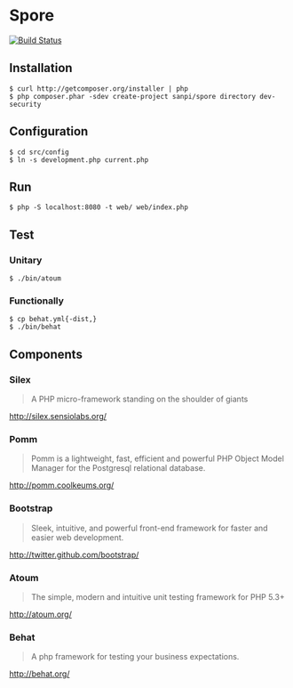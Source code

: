 # Spore

[![Build Status](https://travis-ci.org/sanpii/spore.png?branch=security)](https://travis-ci.org/sanpii/spore)

## Installation

    $ curl http://getcomposer.org/installer | php
    $ php composer.phar -sdev create-project sanpi/spore directory dev-security

## Configuration

    $ cd src/config
    $ ln -s development.php current.php

## Run

    $ php -S localhost:8080 -t web/ web/index.php

## Test

### Unitary

    $ ./bin/atoum

### Functionally

    $ cp behat.yml{-dist,}
    $ ./bin/behat

## Components

### Silex

> A PHP micro-framework standing on the shoulder of giants

http://silex.sensiolabs.org/

### Pomm

> Pomm is a lightweight, fast, efficient and powerful PHP Object Model Manager
> for the Postgresql relational database.

http://pomm.coolkeums.org/

### Bootstrap

> Sleek, intuitive, and powerful front-end framework for faster and easier web
> development.

http://twitter.github.com/bootstrap/

### Atoum

> The simple, modern and intuitive unit testing framework for PHP 5.3+

http://atoum.org/

### Behat

> A php framework for testing your business expectations.

http://behat.org/
